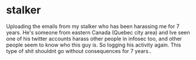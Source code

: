 # stalker

Uploading the emails from my stalker who has been harassing me for 7 years.
He's someone from eastern Canada (Quebec city area) and Ive seen one of his twitter accounts harass other people in infosec too, and other people seem to know who this guy is. So logging his activity again. This type of shit shouldnt go without consequences for 7 years..

